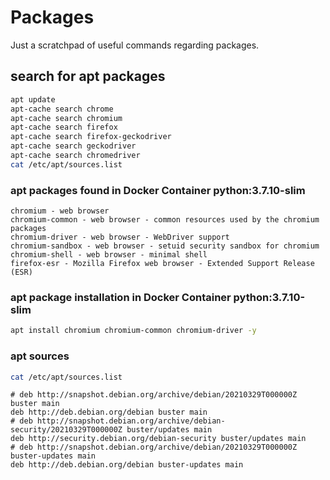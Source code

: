 # Packages

Just a scratchpad of useful commands regarding packages.

## search for apt packages

```sh
apt update
apt-cache search chrome
apt-cache search chromium
apt-cache search firefox
apt-cache search firefox-geckodriver
apt-cache search geckodriver
apt-cache search chromedriver
cat /etc/apt/sources.list
```

### apt packages found in Docker Container python:3.7.10-slim

```log
chromium - web browser
chromium-common - web browser - common resources used by the chromium packages
chromium-driver - web browser - WebDriver support
chromium-sandbox - web browser - setuid security sandbox for chromium
chromium-shell - web browser - minimal shell
firefox-esr - Mozilla Firefox web browser - Extended Support Release (ESR)
```

### apt package installation in Docker Container python:3.7.10-slim

```sh
apt install chromium chromium-common chromium-driver -y
```

### apt sources

```sh
cat /etc/apt/sources.list
```

```log
# deb http://snapshot.debian.org/archive/debian/20210329T000000Z buster main
deb http://deb.debian.org/debian buster main
# deb http://snapshot.debian.org/archive/debian-security/20210329T000000Z buster/updates main
deb http://security.debian.org/debian-security buster/updates main
# deb http://snapshot.debian.org/archive/debian/20210329T000000Z buster-updates main
deb http://deb.debian.org/debian buster-updates main
```
